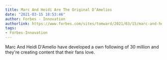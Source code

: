 ```yaml
---
title: Marc And Heidi Are The Original D’Amelios
date: "2021-03-15 18:53:46"
author: Forbes - Innovation
authorlink: https://www.forbes.com/sites/tomward/2021/03/15/marc-and-heidi-the-original-damelios/
tags:
- Forbes-Innovation
---
```

Marc And Heidi D'Amelio have developed a own following of 30 million and they're creating content that their fans love.
